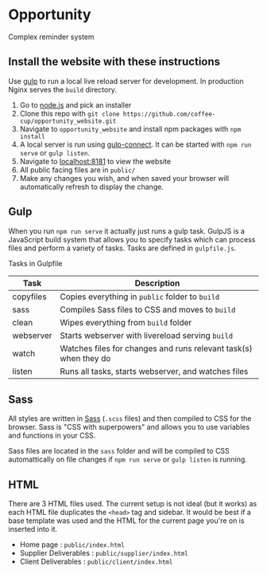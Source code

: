Opportunity
======

Complex reminder system

## Install the website with these instructions

Use [gulp](http://gulpjs.com/) to run a local live reload server for development. In production Nginx serves the `build` directory.

1. Go to [node.js](https://nodejs.org/en/download/) and pick an installer
2. Clone this repo with `git clone https://github.com/coffee-cup/opportunity_website.git`
3. Navigate to `opportunity_website` and install npm packages with `npm install`
4. A local server is run using [gulp-connect](https://www.npmjs.com/package/gulp-connect). It can be started with `npm run serve` or `gulp listen`.
5. Navigate to [localhost:8181](http://localhost:8181) to view the website
6. All public facing files are in `public/`
7. Make any changes you wish, and when saved your browser will automatically refresh to display the change.


## Gulp

When you run `npm run serve` it actually just runs a gulp task. GulpJS is a JavaScript build system that allows you to specify tasks which can process files and perform a variety of tasks. Tasks are defined in `gulpfile.js`.

Tasks in Gulpfile

| Task      | Description                                                      |
| ---       | ---                                                              |
| copyfiles | Copies everything in `public` folder to `build`                  |
| sass      | Compiles Sass files to CSS and moves to `build`                  |
| clean     | Wipes everything from `build` folder                             |
| webserver | Starts webserver with livereload serving `build`                 |
| watch     | Watches files for changes and runs relevant task(s) when they do |
| listen    | Runs all tasks, starts webserver, and watches files              |

## Sass

All styles are written in [Sass](http://sass-lang.com/) (`.scss` files) and then compiled to CSS for the browser. Sass is "CSS with superpowers" and allows you to use variables and functions in your CSS.

Sass files are located in the `sass` folder and will be compiled to CSS automattically on file changes if `npm run serve` or `gulp listen` is running.

## HTML

There are 3 HTML files used. The current setup is not ideal (but it works) as each HTML file duplicates the `<head>` tag and sidebar. It would be best if a base template was used and the HTML for the current page you're on is inserted into it.

- Home page : `public/index.html`
- Supplier Deliverables : `public/supplier/index.html`
- Client Deliverables : `public/client/index.html`
